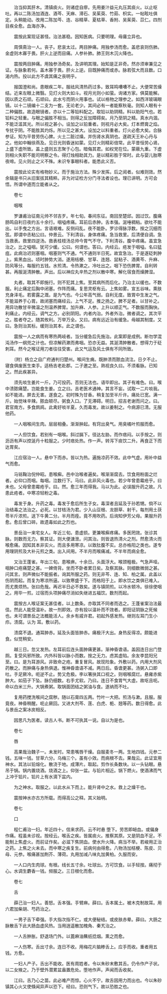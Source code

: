 <!-- { "loadSidebar": true } -->
　　治当抑其肝木。清镇痰火。则诸症自瘳。先用姜汁益元丸压其痰火。以止呕吐。再以二陈汤加酒连、酒芩、天麻、滑石、吴茱萸、竹茹、枳实。一帖眩吐俱定。头稍能动。改用二陈加芩、连、谷精草、夏枯草、香附、吴茱萸、苡仁。四剂目疾全愈。血海亦净。

　　震按此案现证甚怪。治法甚稳。因知医病。只要明理。毋庸立异也。

　　周慎斋治一人。丧子。悲哀太过。两目肿痛。用独参汤而愈。盖悲哀则伤肺。金虚则木寡于畏。肝火上逆而目痛。人参补肺。肺王则木沉火降也。

　　震按两目肿痛。用独参汤奇矣。及讲明其理。始知是正非奇。然亦须审兼见之证。与脉象若何。盖木寡于畏。肝火上逆。目既肿痛而或赤。脉若弦大而且数。口渴内热。投以此方不虞其痛之丧明乎。

　　报国澄和尚。患眼疾二年。服祛风清热药过多。致耳鸣嘈嘈不止。大便常苦燥结。近来左眼上微翳。见灯火则大如斗。视月光则小如萤。询诸方家。俱莫能解。因以质之石顽。石顽曰。此水亏而阴火用事也。试以格物之理参之。如西洋玻璃眼镜。以十二镜编十二支为一套。无论老少。其间必有一者能察秋毫。则知人眼有十二种偏胜。故造眼镜者。亦以十二等铅料配之。取铅以助阴精。料以助阳气也。若铅料之轻重。与眼之偏胜不相当。则得之反加障碍矣。月乃至阴之精。真水内涸。不能泛滥其光。所以视之甚小。设加之以铅重者。则视月必大矣。灯本燃膏之焰。专扰乎阴。不能胜其灼烁。所以见之甚大。设加之以料重者。灯火必愈大矣。合脉参证。知为平昔劳伤心脾。火土二脏过燥。并伤肾水真阴也。遂疏天王补心丹与之。他如中翰徐燕及。见日光则昏迷如蒙。见灯火则精彩倍常。此平昔恒劳心肾。上盛下虚所致。盖上盛则五志聚于心包。暗侮其君。如权党在位。蒙蔽九重。下虚则相火失职不能司明察之令。得灯烛相助其力。是以精彩胜于常时。此与婴儿胎寒夜啼。见火则止之义不殊。未识专事眼科者。能悉此义否。

　　震按此论实有格物妙义。而于施治方法。殊少发挥。后之阅者。似难则效。然余辑是书只从旧案拔其精粹。非为对证检方分门寻法者设也。理已讲明。方可会悟。所谓中道而立能者从之。

　　卷七

　　咽喉

　　罗谦甫治征南元帅不邻吉歹。年七旬。春间东征。南回至楚邱。因过饮。腹痛肠鸣自利日夜约五十余行。咽嗌疼痛。耳前后赤肿。舌本强。涎唾稠粘。欲吐不能出。以手曳之方出。言语艰难。反侧闷乱。夜不能卧。罗诊得脉浮数。按之沉细而弦。即谓中丞粘公曰。仲景云。下利清谷。身体疼痛。急当救里。后清便自调。急当救表。救里四逆汤。救表桂枝汤总帅今胃气不守。下利清谷。腹中疼痛。虽宜急治之。比之嗌咽。犹可少缓。公曰。何谓也。答曰。内经云。疮发于咽嗌。名曰猛疽。此病治迟则塞咽。咽塞则气不通。气不通则半日死。故宜急治。于是遂砭刺肿上。紫黑血出。顷时肿势大消。遂用桔梗、甘草、连翘、鼠粘子、酒黄芩、升麻、防风等分。每服约五钱。水煎清。令热漱之。冷吐出之。咽下恐伤脾胃。自利转甚。再服涎清肿散。声出。后以神应丸辛热之剂以散中寒。解化宿食而燥脾湿。

　　丸者。取其不即施行。则不犯其上焦。至其病所而后化。乃治主以缓也。不数服。利止痛定后胸中闭塞。作阵而痛。复思灵枢有云。上焦如雾。宣五谷味。熏肤充身泽毛。若雾露之溉。是为气也。今公年高气弱。自利无度。致胃中生发之气。不能滋养于心胃。故闭塞而痛经云。上气不足。推之扬之。脾不足者。以甘补之。用异功散甘辛微温之剂温养脾胃。加升麻、人参。上升以顺正气。不数服而胸快。利痛止。内经云。调气之方。必别阴阳。内者内治。外者外治。微者调之。其次平之。胜者夺之。随其攸利。万举万全。又曰。病有远近治有缓急。毋越其制度。又曰。急则治其标。缓则治其本。此之谓也。

　　震按一人之病而有寒热两岐者。当分缓急后先施治。此案即是成例。断勿学混沌汤作一纲兜之计也。但凉解药漱而弗咽。恐亦无益。其涎清肿散者。想得力于砭刺耳。然今之喉证用刀者往往受害。此又气运及风土俱有不同所致。

　　〔附〕杨立之自广府通判归楚州。喉间生痈。既肿溃而脓血流注。日夕不止。寝食俱废医生束手。适杨吉老赴郡。二子邀之至。熟视良久曰。不须看脉。已知之。然此疾甚异。

　　须先啖生姜片一斤。乃可投药。否则无法也。语毕即出。其子有难色。曰。喉中溃脓痛楚。岂能食生姜。立之曰。吉老医术通神。其言不妄。试取一二片啖我。如不能进。屏去无害。遂食之。初时殊为甘香。稍复加至半斤许。痛处已宽。满一斤。始觉味辛辣。脓血顿尽。粥食入口。了无滞碍。明日。招吉老谢而问之。曰。君官南方。多食鹧鸪。此禽好啖半夏。久而毒发。故以姜制之。今病源已清。无服他药。

　　一人咽喉间生肉。层层相叠。渐渐肿起。有窍出臭气。用臭橘叶煎服而愈。

　　一人但饮食。若别有一咽喉。斜过膈下。径达左胁。而作痞闷。以手按之。则沥沥有声以控涎丹十粒服之。少时痞处热。作一声。转泻下痰饮二升。再食正下而达胃矣。

　　江应宿治一人。悬中下而赤。皆以为热。遍施凉药不效。此中气虚。用补中益气而愈。

　　马铭鞠治倪仲昭。患喉癣。邑中治喉者遍矣。喉渐渐腐去。饮食用粉面之烂者。必仰口而咽。每咽。泣数行下。马曰。此非风火毒也。若少年曾患霉疮乎。曰未也。父母曾患霉疮乎。曰。然。愈三年而得我。马以为此。必误服升药之故。凡患此疮者。中寒凉轻粉之毒。

　　毒发于身。升药之毒。毒发于愈后所生子女。毒深者且延及于孙若甥。倘不以治结毒之法治之。必死。以甘桔汤为君。少入山豆根、龙胆草、射干。每剂用土茯苓半斤浓煎。送下牛黄二分。半月而痊。竟不用吹药。后询知伊芳父母。果服升药愈。愈后曾口碎。故遗毒如此之烈也。

　　景岳治一来宅女人。年近三旬。患虚损。更兼喉癣疼痛。多医罔效。张诊其脉。则数而无力。察其证。则大便溏泄。问其治。则皆退热清火之剂。然愈清火而喉愈痛。因知其本非实火。而且多用寒凉。以致肚腹不实。总亦格阳之类也。遂专用理阴煎及大补元煎之类。出入间用。不半月而喉痛减。不半年而病全愈。

　　又治王蓬雀。年出三旬。患喉痹。十余日。头面浮大。喉颈粗极。气急声哑。咽肿口疮痛楚之甚。一婢倚背。坐而不卧者累日矣。及察其脉。则细数微弱之甚。问其言。则声微似不能振者。询其所服之药。则无非芩、连、知、柏之属。此盖以伤阴而起。而复为寒凉所逼。以致寒盛于下。而格阳于上。即水饮之类俱已难入。而尤畏烦热。张曰危哉。再迟半日必不救矣。遂与镇阴煎。以冷水顿冷。徐徐使咽之。用毕一煎。过宿而头项肿痛尽消如失继进五福饮。数剂而起。

　　震按古人喉证案无甚佳者。以上数条。亦取其不同者而选之。王蓬雀案治法最佳。然此人能受温补。故一剂即效。亦有投以温补而不效者。即阳证阴脉之死候也。未可谓景岳之法概能活人。余乡有戚许君。初起外感发热。继则左耳门生小疖。溃腐。认为 耳。敷以药。

　　溃腐不退。通耳肿赤。延及头面皆肿赤。痛极汗大出。身热反得凉。颇能进食。似觉稍安。

　　越三日。忽又发热。左耳前后连头面肿痛更甚。渐神昏谵语。盖因连日出门登厕。复受风邪所致。内外科皆以脉小而数。按之无力。虑其虚陷。余友李昆阳兄至。曰。是为耳游风。非致命之疮。重复冒风。故现险象。外敷以药。内用大剂风药散之。而肿痛与身热俱退。惟神昏谵语不减。两日后。昏谵更甚。汤粥入口即吐。手足厥冷。呃逆不止。势又危极。李以箸抉其口视之。则咽喉腐烂。悬雍赤紫肿大。如茄子下坠。脉仍细数。右手尤软。乃曰。连日不食胃气大虚。故呕且呃。命以白米三升。大锅煮粥。取锅面团结之粥油与食。遂纳而不吐。

　　复用药搅洗喉间之腐秽。随以石膏四五两。竹叶一大把。煎汤与漱。且服。服竟夜。神昏稍醒。呃止厥回。又进大剂芩、莲、白虎、栀、翘等药。数日得愈。此与景岳之案冰炭相反。

　　因思凡为医者。读古人书。断不可执其一说。自以为是也。

　　卷七

　　唇

　　高果哉治魏子一。未发时。常患嘴唇干燥。自服麦冬一两。生地四钱。元参二钱。五味一钱。甘草六分。乌梅三个。虽有小效。而病根不去。果哉云。此证宜用神水。其法以铅熔化。散浇于地。成薄片。取起。剪作长条数块。以一头钻眼。悬吊于锅。锅内置烧酒。烧酒之上。仰张一盆。与铅片相近。锅下燃火。使酒沸而气上冲于铅片。铅片上有水滴下盆内。

　　为之神水。取服之。以此水从下而上。能升肾中之水。救上之燥干也。

　　震按神水亦古方所载。而得高公之释。其义始明。

　　卷七

　　口

　　程仁甫治一妇。年近四十。信来求药。云不时悬 堕下。劳苦即衄血。或偏身作痛。程虽未诊视。按经云。喉舌之疾。皆属痰火。推察其原。又是阴血不足。不能制上焦虚火。而前证作矣。必滋下焦阴血。使水升火降。病当不举。若峻用正治之药。上焦之火未去。而中寒之疾复生。前病何由得愈。八物汤加桔梗、陈皮、贝母、元参。喉痛甚加荆芥、薄荷。丸用加减八味丸加黄柏。久服而安。

　　一人口内生肉球。有根。线长五寸余。吐球出。方可饮食。以手轻按。痛彻于心。水调生麝香一钱。频服之。三日根化而愈。

　　卷七

　　舌

　　薛己治一妇人。善怒。舌本强。手臂麻。薛曰。舌本属土。被木克制故耳。用六君加柴胡、芍药治之。

　　一男子舌下牵强。手大指次指不仁。或大便秘结。或皮肤赤晕。薛曰。大肠之脉散舌下此大肠血虚风热。当用逍遥散加槐角、秦艽治之。

　　一人舌肿胀。舒退场门外。以蓖麻油蘸纸捻烟。熏之而愈。

　　一人伤寒。舌出寸余。连日不收。用梅花片脑糁舌上。应手而收。重者用五钱。方愈。

　　一妇人产子。舌出不能收。医有周姓者。令以朱砂末敷其舌。仍令作产子状。以二女掖之。乃于壁外潜累盆盎置危处。堕地作声。声闻而舌收矣。

　　江曰。舌乃心之苗。此必难产而惊。心火不宁。故舌因用力而出也。今以朱砂镇其心火又使倏闻异声以恐下。经曰。恐则气下。故以恐胜之也。

